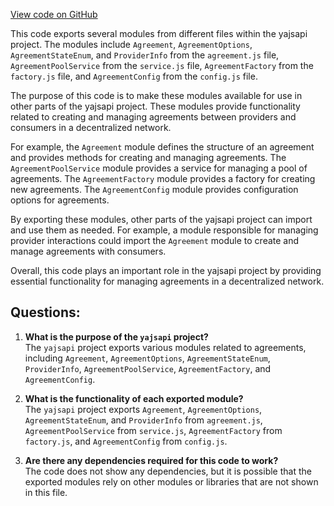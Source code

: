 [View code on GitHub](https://github.com/golemfactory/yajsapi/agreement/index.ts)

This code exports several modules from different files within the yajsapi project. The modules include `Agreement`, `AgreementOptions`, `AgreementStateEnum`, and `ProviderInfo` from the `agreement.js` file, `AgreementPoolService` from the `service.js` file, `AgreementFactory` from the `factory.js` file, and `AgreementConfig` from the `config.js` file.

The purpose of this code is to make these modules available for use in other parts of the yajsapi project. These modules provide functionality related to creating and managing agreements between providers and consumers in a decentralized network. 

For example, the `Agreement` module defines the structure of an agreement and provides methods for creating and managing agreements. The `AgreementPoolService` module provides a service for managing a pool of agreements. The `AgreementFactory` module provides a factory for creating new agreements. The `AgreementConfig` module provides configuration options for agreements.

By exporting these modules, other parts of the yajsapi project can import and use them as needed. For example, a module responsible for managing provider interactions could import the `Agreement` module to create and manage agreements with consumers. 

Overall, this code plays an important role in the yajsapi project by providing essential functionality for managing agreements in a decentralized network.
## Questions: 
 1. **What is the purpose of the `yajsapi` project?**\
   The `yajsapi` project exports various modules related to agreements, including `Agreement`, `AgreementOptions`, `AgreementStateEnum`, `ProviderInfo`, `AgreementPoolService`, `AgreementFactory`, and `AgreementConfig`.
   
2. **What is the functionality of each exported module?**\
   The `yajsapi` project exports `Agreement`, `AgreementOptions`, `AgreementStateEnum`, and `ProviderInfo` from `agreement.js`, `AgreementPoolService` from `service.js`, `AgreementFactory` from `factory.js`, and `AgreementConfig` from `config.js`.
   
3. **Are there any dependencies required for this code to work?**\
   The code does not show any dependencies, but it is possible that the exported modules rely on other modules or libraries that are not shown in this file.